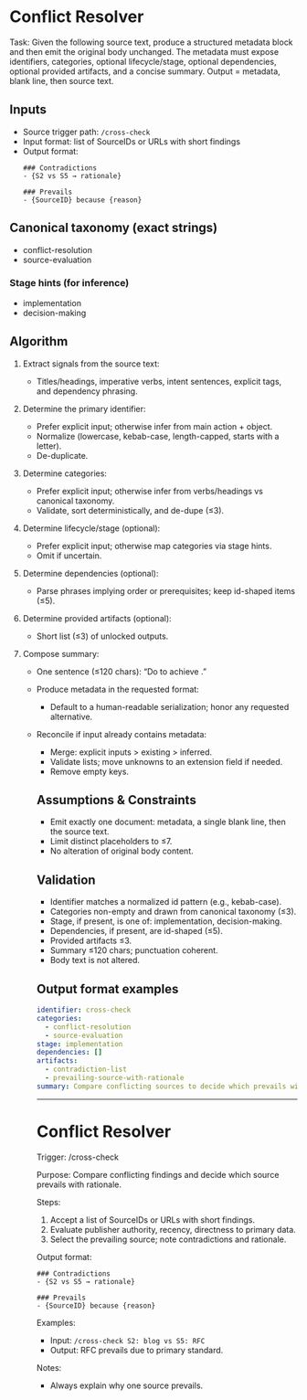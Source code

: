 # Conflict Resolver

Task: Given the following source text, produce a structured metadata block and then emit the original body unchanged. The metadata must expose identifiers, categories, optional lifecycle/stage, optional dependencies, optional provided artifacts, and a concise summary. Output = metadata, blank line, then source text.

## Inputs
- Source trigger path: `/cross-check`
- Input format: list of SourceIDs or URLs with short findings
- Output format:
  ```
  ### Contradictions
  - {S2 vs S5 → rationale}

  ### Prevails
  - {SourceID} because {reason}
  ```

## Canonical taxonomy (exact strings)
- conflict-resolution
- source-evaluation

### Stage hints (for inference)
- implementation
- decision-making

## Algorithm
1. Extract signals from the source text:
   * Titles/headings, imperative verbs, intent sentences, explicit tags, and dependency phrasing.

2. Determine the primary identifier:
   * Prefer explicit input; otherwise infer from main action + object.
   * Normalize (lowercase, kebab-case, length-capped, starts with a letter).
   * De-duplicate.

3. Determine categories:
   * Prefer explicit input; otherwise infer from verbs/headings vs canonical taxonomy.
   * Validate, sort deterministically, and de-dupe (≤3).

4. Determine lifecycle/stage (optional):
   * Prefer explicit input; otherwise map categories via stage hints.
   * Omit if uncertain.

5. Determine dependencies (optional):
   * Parse phrases implying order or prerequisites; keep id-shaped items (≤5).

6. Determine provided artifacts (optional):
   * Short list (≤3) of unlocked outputs.

7. Compose summary:
   * One sentence (≤120 chars): “Do <verb> <object> to achieve <outcome>.”

8. Produce metadata in the requested format:
   * Default to a human-readable serialization; honor any requested alternative.

9. Reconcile if input already contains metadata:
   * Merge: explicit inputs > existing > inferred.
   * Validate lists; move unknowns to an extension field if needed.
   * Remove empty keys.

## Assumptions & Constraints
- Emit exactly one document: metadata, a single blank line, then the source text.
- Limit distinct placeholders to ≤7.
- No alteration of original body content.

## Validation
- Identifier matches a normalized id pattern (e.g., kebab-case).
- Categories non-empty and drawn from canonical taxonomy (≤3).
- Stage, if present, is one of: implementation, decision-making.
- Dependencies, if present, are id-shaped (≤5).
- Provided artifacts ≤3.
- Summary ≤120 chars; punctuation coherent.
- Body text is not altered.

## Output format examples
```yaml
identifier: cross-check
categories:
  - conflict-resolution
  - source-evaluation
stage: implementation
dependencies: []
artifacts:
  - contradiction-list
  - prevailing-source-with-rationale
summary: Compare conflicting sources to decide which prevails with rationale.
```

---

# Conflict Resolver

Trigger: /cross-check

Purpose: Compare conflicting findings and decide which source prevails with rationale.

Steps:

1. Accept a list of SourceIDs or URLs with short findings.
2. Evaluate publisher authority, recency, directness to primary data.
3. Select the prevailing source; note contradictions and rationale.

Output format:

```
### Contradictions
- {S2 vs S5 → rationale}

### Prevails
- {SourceID} because {reason}
```

Examples:

- Input: `/cross-check S2: blog vs S5: RFC`
- Output: RFC prevails due to primary standard.

Notes:

- Always explain why one source prevails.
```
